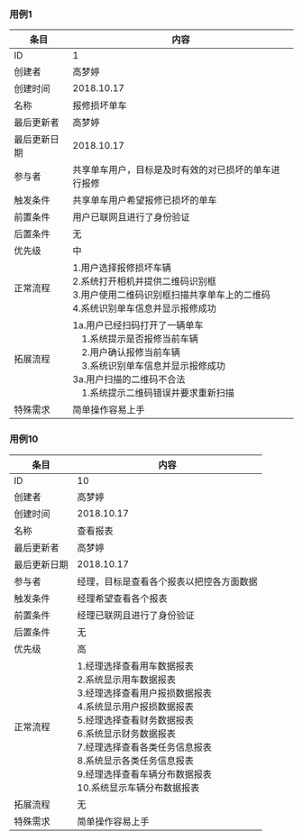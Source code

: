 ### 用例1

| 条目         | 内容                                                         |
| ------------ | ------------------------------------------------------------ |
| ID           | 1                                                            |
| 创建者       | 高梦婷                                                       |
| 创建时间     | 2018.10.17                                                   |
| 名称         | 报修损坏单车                                                 |
| 最后更新者   | 高梦婷                                                       |
| 最后更新日期 | 2018.10.17                                                   |
| 参与者       | 共享单车用户，目标是及时有效的对已损坏的单车进行报修         |
| 触发条件     | 共享单车用户希望报修已损坏的单车                             |
| 前置条件     | 用户已联网且进行了身份验证                                   |
| 后置条件     | 无                                                           |
| 优先级       | 中                                                           |
| 正常流程     | 1.用户选择报修损坏车辆<br>2.系统打开相机并提供二维码识别框<br>3.用户使用二维码识别框扫描共享单车上的二维码<br>4.系统识别单车信息并显示报修成功 |
| 拓展流程     | 1a.用户已经扫码打开了一辆单车<br>&emsp;1.系统提示是否报修当前车辆<br>&emsp;2.用户确认报修当前车辆<br>&emsp;3.系统识别单车信息并显示报修成功<br>3a.用户扫描的二维码不合法<br>&emsp;1.系统提示二维码错误并要求重新扫描 |
| 特殊需求     | 简单操作容易上手                                             |

### 用例10

| 条目         | 内容                                                         |
| ------------ | ------------------------------------------------------------ |
| ID           | 10                                                           |
| 创建者       | 高梦婷                                                       |
| 创建时间     | 2018.10.17                                                   |
| 名称         | 查看报表                                                     |
| 最后更新者   | 高梦婷                                                       |
| 最后更新日期 | 2018.10.17                                                   |
| 参与者       | 经理，目标是查看各个报表以把控各方面数据                     |
| 触发条件     | 经理希望查看各个报表                                         |
| 前置条件     | 经理已联网且进行了身份验证                                   |
| 后置条件     | 无                                                           |
| 优先级       | 高                                                           |
| 正常流程     | 1.经理选择查看用车数据报表<br>2.系统显示用车数据报表<br>3.经理选择查看用户报损数据报表<br>4.系统显示用户报损数据报表<br>5.经理选择查看财务数据报表<br>6.系统显示财务数据报表<br>7.经理选择查看各类任务信息报表<br>8.系统显示各类任务信息报表<br>9.经理选择查看车辆分布数据报表<br>10.系统显示车辆分布数据报表 |
| 拓展流程     | 无                                                           |
| 特殊需求     | 简单操作容易上手                                             |





